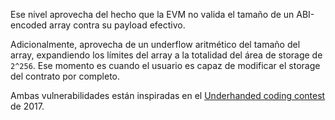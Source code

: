 Ese nivel aprovecha del hecho que la EVM no valida el tamaño de un ABI-encoded array contra su payload efectivo.

Adicionalmente, aprovecha de un underflow aritmético del tamaño del array, expandiendo los límites del array a la totalidad del área de storage de `2^256`. Ese momento es cuando el usuario es capaz de modificar el storage del contrato por completo.

Ambas vulnerabilidades están inspiradas en el [Underhanded coding contest](https://medium.com/@weka/announcing-the-winners-of-the-first-underhanded-solidity-coding-contest-282563a87079) de 2017.